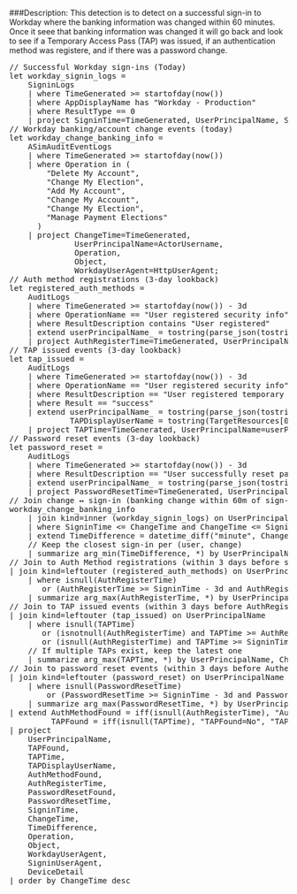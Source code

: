 ###Description: 
This detection is to detect on a successful sign-in to Workday where the banking information was changed within 60 minutes. 
Once it seee that banking information was changed it will go back and look to see if a Temporary Access Pass (TAP) was issued, if an authentication method was registere, and if there was a password change.

<pre lang="markdown">// Successful Workday sign-ins (Today)
let workday_signin_logs =
    SigninLogs
    | where TimeGenerated >= startofday(now())
    | where AppDisplayName has "Workday - Production"
    | where ResultType == 0
    | project SigninTime=TimeGenerated, UserPrincipalName, SigninUserAgent=UserAgent, DeviceDetail;
// Workday banking/account change events (today)
let workday_change_banking_info =
    ASimAuditEventLogs
    | where TimeGenerated >= startofday(now())
    | where Operation in (
        "Delete My Account",
        "Change My Election",
        "Add My Account",
        "Change My Account",
        "Change My Election",
        "Manage Payment Elections"
      )
    | project ChangeTime=TimeGenerated,
              UserPrincipalName=ActorUsername,
              Operation,
              Object,
              WorkdayUserAgent=HttpUserAgent;
// Auth method registrations (3-day lookback)
let registered_auth_methods =
    AuditLogs
    | where TimeGenerated >= startofday(now()) - 3d
    | where OperationName == "User registered security info"
    | where ResultDescription contains "User registered"
    | extend userPrincipalName_ = tostring(parse_json(tostring(InitiatedBy.user)).userPrincipalName)
    | project AuthRegisterTime=TimeGenerated, UserPrincipalName=userPrincipalName_;
// TAP issued events (3-day lookback)
let tap_issued =
    AuditLogs
    | where TimeGenerated >= startofday(now()) - 3d
    | where OperationName == "User registered security info"
    | where ResultDescription == "User registered temporary access pass method"
    | where Result == "success"
    | extend userPrincipalName_ = tostring(parse_json(tostring(InitiatedBy.user)).userPrincipalName),
             TAPDisplayUserName = tostring(TargetResources[0].displayName)
    | project TAPTime=TimeGenerated, UserPrincipalName=userPrincipalName_, TAPDisplayUserName;
// Password reset events (3-day lookback)
let password_reset = 
    AuditLogs
    | where TimeGenerated >= startofday(now()) - 3d
    | where ResultDescription == "User successfully reset password"
    | extend userPrincipalName_ = tostring(parse_json(tostring(InitiatedBy.user)).userPrincipalName)
    | project PasswordResetTime=TimeGenerated, UserPrincipalName=userPrincipalName_, ResultDescription;
// Join change ↔ sign-in (banking change within 60m of sign-in)
workday_change_banking_info
    | join kind=inner (workday_signin_logs) on UserPrincipalName
    | where SigninTime <= ChangeTime and ChangeTime <= SigninTime + 60m
    | extend TimeDifference = datetime_diff("minute", ChangeTime, SigninTime)
    // Keep the closest sign-in per (user, change)
    | summarize arg_min(TimeDifference, *) by UserPrincipalName, ChangeTime
// Join to Auth Method registrations (within 3 days before sign-in)
| join kind=leftouter (registered_auth_methods) on UserPrincipalName
    | where isnull(AuthRegisterTime) 
       or (AuthRegisterTime >= SigninTime - 3d and AuthRegisterTime <= SigninTime)
    | summarize arg_max(AuthRegisterTime, *) by UserPrincipalName, ChangeTime, SigninTime
// Join to TAP issued events (within 3 days before AuthRegisterTime if exists, otherwise before SigninTime)
| join kind=leftouter (tap_issued) on UserPrincipalName
    | where isnull(TAPTime) 
       or (isnotnull(AuthRegisterTime) and TAPTime >= AuthRegisterTime - 3d and TAPTime <= AuthRegisterTime)
       or (isnull(AuthRegisterTime) and TAPTime >= SigninTime - 3d and TAPTime <= SigninTime)
    // If multiple TAPs exist, keep the latest one
    | summarize arg_max(TAPTime, *) by UserPrincipalName, ChangeTime, SigninTime, AuthRegisterTime
// Join to password reset events (within 3 days before AutheRegisterTime if Exists, otherwise before SigninTime)
| join kind=leftouter (password_reset) on UserPrincipalName
    | where isnull(PasswordResetTime)
        or (PasswordResetTime >= SigninTime - 3d and PasswordResetTime <= SigninTime)
    | summarize arg_max(PasswordResetTime, *) by UserPrincipalName, ChangeTime, SigninTime, AuthRegisterTime, PasswordResetTime
| extend AuthMethodFound = iff(isnull(AuthRegisterTime), "AuthMethodFound=No", "AuthMethodFound=Yes"),
         TAPFound = iff(isnull(TAPTime), "TAPFound=No", "TAPFound=Yes")
| project
    UserPrincipalName,
    TAPFound,
    TAPTime,
    TAPDisplayUserName,
    AuthMethodFound,
    AuthRegisterTime,
    PasswordResetFound,
    PasswordResetTime,
    SigninTime,
    ChangeTime,
    TimeDifference,
    Operation,
    Object,
    WorkdayUserAgent,
    SigninUserAgent,
    DeviceDetail
| order by ChangeTime desc </pre>
